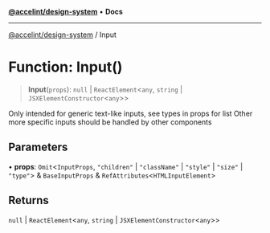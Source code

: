 [**@accelint/design-system**](../README.md) • **Docs**

***

[@accelint/design-system](../README.md) / Input

# Function: Input()

> **Input**(`props`): `null` \| `ReactElement`\<`any`, `string` \| `JSXElementConstructor`\<`any`\>\>

Only intended for generic text-like inputs, see types in props for list
Other more specific inputs should be handled by other components

## Parameters

• **props**: `Omit`\<`InputProps`, `"children"` \| `"className"` \| `"style"` \| `"size"` \| `"type"`\> & `BaseInputProps` & `RefAttributes`\<`HTMLInputElement`\>

## Returns

`null` \| `ReactElement`\<`any`, `string` \| `JSXElementConstructor`\<`any`\>\>
